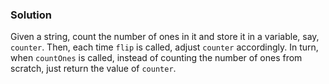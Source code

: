 
### Solution

Given a string, count the number of ones in it and store it
in a variable, say, `counter`. Then, each time `flip` is called,
adjust `counter` accordingly. In turn, when `countOnes` is called,
instead of counting the number of ones from scratch, just return the
value of `counter`.
